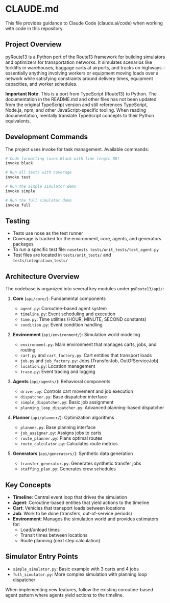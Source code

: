 # CLAUDE.md

This file provides guidance to Claude Code (claude.ai/code) when working with code in this repository.

## Project Overview

pyRoute13 is a Python port of the Route13 framework for building simulators and optimizers for transportation networks. It simulates scenarios like forklifts in warehouses, baggage carts at airports, and trucks on highways - essentially anything involving workers or equipment moving loads over a network while satisfying constraints around delivery times, equipment capacities, and worker schedules.

**Important Note**: This is a port from TypeScript (Route13) to Python. The documentation in the README.md and other files has not been updated from the original TypeScript version and still references TypeScript, Node.js, npm, and other JavaScript-specific tooling. When reading documentation, mentally translate TypeScript concepts to their Python equivalents.

## Development Commands

The project uses invoke for task management. Available commands:

```bash
# Code formatting (uses Black with line length 88)
invoke black

# Run all tests with coverage
invoke test

# Run the simple simulator demo
invoke simple

# Run the full simulator demo
invoke full
```

## Testing

- Tests use nose as the test runner
- Coverage is tracked for the environment, core, agents, and generators packages
- To run a specific test file: `nosetests tests/unit_tests/test_agent.py`
- Test files are located in `tests/unit_tests/` and `tests/integration_tests/`

## Architecture Overview

The codebase is organized into several key modules under `pyRoute13/api/`:

1. **Core** (`api/core/`): Fundamental components
   - `agent.py`: Coroutine-based agent system
   - `timeline.py`: Event scheduling and execution
   - `time.py`: Time utilities (HOUR, MINUTE, SECOND constants)
   - `condition.py`: Event condition handling

2. **Environment** (`api/environment/`): Simulation world modeling
   - `environment.py`: Main environment that manages carts, jobs, and routing
   - `cart.py` and `cart_factory.py`: Cart entities that transport loads
   - `job.py` and `job_factory.py`: Jobs (TransferJob, OutOfServiceJob)
   - `location.py`: Location management
   - `trace.py`: Event tracing and logging

3. **Agents** (`api/agents/`): Behavioral components
   - `driver.py`: Controls cart movement and job execution
   - `dispatcher.py`: Base dispatcher interface
   - `simple_dispatcher.py`: Basic job assignment
   - `planning_loop_dispatcher.py`: Advanced planning-based dispatcher

4. **Planner** (`api/planner/`): Optimization algorithms
   - `planner.py`: Base planning interface
   - `job_assigner.py`: Assigns jobs to carts
   - `route_planner.py`: Plans optimal routes
   - `route_calculator.py`: Calculates route metrics

5. **Generators** (`api/generators/`): Synthetic data generation
   - `transfer_generator.py`: Generates synthetic transfer jobs
   - `staffing_plan.py`: Generates crew schedules

## Key Concepts

- **Timeline**: Central event loop that drives the simulation
- **Agent**: Coroutine-based entities that yield actions to the timeline
- **Cart**: Vehicles that transport loads between locations
- **Job**: Work to be done (transfers, out-of-service periods)
- **Environment**: Manages the simulation world and provides estimators for:
  - Load/unload times
  - Transit times between locations
  - Route planning (next step calculation)

## Simulator Entry Points

- `simple_simulator.py`: Basic example with 3 carts and 4 jobs
- `full_simulator.py`: More complex simulation with planning loop dispatcher

When implementing new features, follow the existing coroutine-based agent pattern where agents yield actions to the timeline.